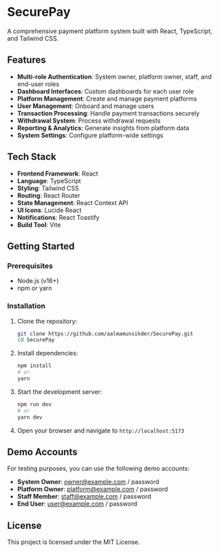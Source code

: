 # SecurePay

A comprehensive payment platform system built with React, TypeScript, and Tailwind CSS.

## Features

- **Multi-role Authentication**: System owner, platform owner, staff, and end-user roles
- **Dashboard Interfaces**: Custom dashboards for each user role
- **Platform Management**: Create and manage payment platforms
- **User Management**: Onboard and manage users
- **Transaction Processing**: Handle payment transactions securely
- **Withdrawal System**: Process withdrawal requests
- **Reporting & Analytics**: Generate insights from platform data
- **System Settings**: Configure platform-wide settings

## Tech Stack

- **Frontend Framework**: React
- **Language**: TypeScript
- **Styling**: Tailwind CSS
- **Routing**: React Router
- **State Management**: React Context API
- **UI Icons**: Lucide React
- **Notifications**: React Toastify
- **Build Tool**: Vite

## Getting Started

### Prerequisites

- Node.js (v16+)
- npm or yarn

### Installation

1. Clone the repository:
   ```bash
   git clone https://github.com/aalmamunsikder/SecurePay.git
   cd SecurePay
   ```

2. Install dependencies:
   ```bash
   npm install
   # or
   yarn
   ```

3. Start the development server:
   ```bash
   npm run dev
   # or
   yarn dev
   ```

4. Open your browser and navigate to `http://localhost:5173`

## Demo Accounts

For testing purposes, you can use the following demo accounts:

- **System Owner**: owner@example.com / password
- **Platform Owner**: platform@example.com / password
- **Staff Member**: staff@example.com / password
- **End User**: user@example.com / password

## License

This project is licensed under the MIT License. 